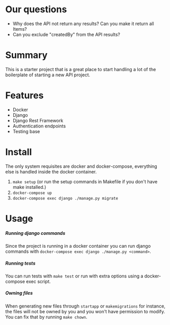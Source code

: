 # Our questions

* Why does the API not return any results? Can you make it return all Items?
* Can you exclude "createdBy" from the API results?

# Summary
This is a starter project that is a great place to start handling a lot of the boilerplate of starting a new API project.

# Features
- Docker
- Django
- Django Rest Framework
- Authentication endpoints
- Testing base

# Install
The only system requisites are docker and docker-compose, everything else is handled inside the docker container.

1) `make setup` (or run the setup commands in Makefile if you don't have make installed.)
2) `docker-compose up`
3) `docker-compose exec django ./manage.py migrate`

# Usage

##### Running django commands
Since the project is running in a docker container you can run django commands
with `docker-compose exec django ./manage.py <command>`.

##### Running tests
You can run tests with `make test` or run with extra options using a docker-compose exec script.

##### Owning files
When generating new files through `startapp` or `makemigrations` for instance, the files will not be owned by you and you won't have permission to modify. You can fix that by running `make chown`.
